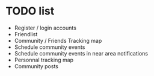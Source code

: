 # TODO list

- Register / login accounts
- Friendlist
- Community / Friends Tracking map
- Schedule community events
- Schedule community events in near area notifications
- Personnal tracking map
- Community posts